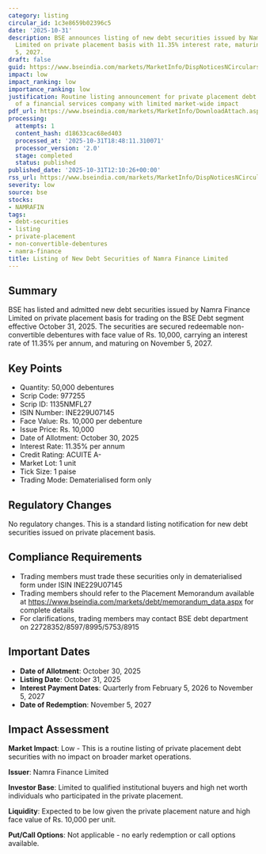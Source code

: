 ```yaml
---
category: listing
circular_id: 1c3e8659b02396c5
date: '2025-10-31'
description: BSE announces listing of new debt securities issued by Namra Finance
  Limited on private placement basis with 11.35% interest rate, maturing on November
  5, 2027.
draft: false
guid: https://www.bseindia.com/markets/MarketInfo/DispNoticesNCirculars.aspx?Noticeid={4D713AC1-DB75-4E29-898C-D466BEB45570}&noticeno=20251031-27&dt=10/31/2025&icount=27&totcount=66&flag=0
impact: low
impact_ranking: low
importance_ranking: low
justification: Routine listing announcement for private placement debt securities
  of a financial services company with limited market-wide impact
pdf_url: https://www.bseindia.com/markets/MarketInfo/DownloadAttach.aspx?id=20251031-27&attachedId=
processing:
  attempts: 1
  content_hash: d18633cac68ed403
  processed_at: '2025-10-31T18:48:11.310071'
  processor_version: '2.0'
  stage: completed
  status: published
published_date: '2025-10-31T12:10:26+00:00'
rss_url: https://www.bseindia.com/markets/MarketInfo/DispNoticesNCirculars.aspx?Noticeid={4D713AC1-DB75-4E29-898C-D466BEB45570}&noticeno=20251031-27&dt=10/31/2025&icount=27&totcount=66&flag=0
severity: low
source: bse
stocks:
- NAMRAFIN
tags:
- debt-securities
- listing
- private-placement
- non-convertible-debentures
- namra-finance
title: Listing of New Debt Securities of Namra Finance Limited
---
```


## Summary

BSE has listed and admitted new debt securities issued by Namra Finance Limited on private placement basis for trading on the BSE Debt segment effective October 31, 2025. The securities are secured redeemable non-convertible debentures with face value of Rs. 10,000, carrying an interest rate of 11.35% per annum, and maturing on November 5, 2027.

## Key Points

- Quantity: 50,000 debentures
- Scrip Code: 977255
- Scrip ID: 1135NMFL27
- ISIN Number: INE229U07145
- Face Value: Rs. 10,000 per debenture
- Issue Price: Rs. 10,000
- Date of Allotment: October 30, 2025
- Interest Rate: 11.35% per annum
- Credit Rating: ACUITE A-
- Market Lot: 1 unit
- Tick Size: 1 paise
- Trading Mode: Dematerialised form only

## Regulatory Changes

No regulatory changes. This is a standard listing notification for new debt securities issued on private placement basis.

## Compliance Requirements

- Trading members must trade these securities only in dematerialised form under ISIN INE229U07145
- Trading members should refer to the Placement Memorandum available at https://www.bseindia.com/markets/debt/memorandum_data.aspx for complete details
- For clarifications, trading members may contact BSE debt department on 22728352/8597/8995/5753/8915

## Important Dates

- **Date of Allotment**: October 30, 2025
- **Listing Date**: October 31, 2025
- **Interest Payment Dates**: Quarterly from February 5, 2026 to November 5, 2027
- **Date of Redemption**: November 5, 2027

## Impact Assessment

**Market Impact**: Low - This is a routine listing of private placement debt securities with no impact on broader market operations.

**Issuer**: Namra Finance Limited

**Investor Base**: Limited to qualified institutional buyers and high net worth individuals who participated in the private placement.

**Liquidity**: Expected to be low given the private placement nature and high face value of Rs. 10,000 per unit.

**Put/Call Options**: Not applicable - no early redemption or call options available.